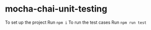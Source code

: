 # mocha-chai-unit-testing
To set up the project
Run `npm i`
To run the test cases
Run `npm run test` 